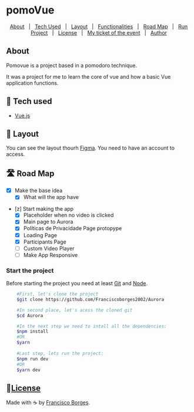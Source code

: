 # pomoVue

<p align="center">
  <a href="#about">About</a> &#xa0; | &#xa0;
  <a href="#tech-used">Tech Used</a> &#xa0; | &#xa0;
  <a href="#layout">Layout</a> &#xa0; | &#xa0;
  <a href="#functionalities">Functionalities</a> &#xa0; | &#xa0;
  <a href="#roadMap">Road Map</a> &#xa0; | &#xa0;
  <a href="#howToStartTheProject">Run Project</a> &#xa0; | &#xa0;
  <a href="#license">License</a> &#xa0; | &#xa0;
  <a href="https://ignite-lab.rocketseat.com.br/ticket/green/Franciscoborges2002/share">My ticket of the event</a> &#xa0; | &#xa0;
  <a href="https://github.com/Franciscoborges2002" target="_blank">Author</a>
</p>

## About <a name="about"></a>
Pomovue is a project based in a pomodoro technique.

It was a project for me to learn the core of vue and how a basic Vue application functions.

## 🧰 Tech used <a name="tech-used"></a>
- [Vue.js](vuejs.org)

## 🔖 Layout <a name="layout"></a>
You can see the layout thourh [Figma](https://www.figma.com/file/9uMwwhxJYl08PnxjjvIQrj/pomoCore?type=design&node-id=0%3A1&mode=design&t=MsofZ8RS1VitSA6g-1). You need to have an account to access.

## 🛣️ Road Map <a name="roadMap"></a>
- [x] Make the base idea
    - [x] What will the app have
- [z] Start making the app 
    - [x] Placeholder when no video is clicked
    - [x] Main page to Aurora
    - [x] Políticas de Privacidade Page protopype
    - [x] Loading Page
    - [x] Participants Page
    - [ ] Custom Video Player
    - [ ] Make App Responsive

### Start the project <a name="howToStartTheProject"></a>
Before starting the project you need at least [Git](https://git-scm.com) and [Node](https://nodejs.org).

```bash
	#First, let's clone the project
	$git clone https://github.com/Franciscoborges2002/Aurora

	#In second place, let's acess the cloned git
	$cd Aurora

	#In the next step we need to intall all the dependencies:
	$npm install
	#OR
	$yarn
	
	#Last step, lets run the project:
	$npm run dev
	#OR
	$yarn dev
```

## 📝[License](https://github.com/Franciscoborges2002/pomoCore/blob/master/LICENSE) <a name="license"></a>

Made with ☕ by [Francisco Borges](https://github.com/Franciscoborges2002).